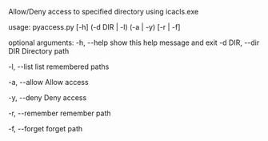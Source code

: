 Allow/Deny access to specified directory using icacls.exe

usage: pyaccess.py [-h]  (-d DIR | -l) (-a | -y) [-r | -f]

optional arguments:
  -h, --help         show this help message and exit
  -d DIR, --dir DIR  Directory path

  -l, --list         list remembered paths

  -a, --allow        Allow access

  -y, --deny         Deny access

  -r, --remember     remember path

  -f, --forget       forget path
